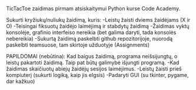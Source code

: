 TicTacToe zaidimas pirmam atsiskaitymui Python kurse Code Academy.

Sukurti kryžiukų/nuliukų žaidimą, kuris:
-Leistų žaisti dviems žaidėjams (X ir O)
-Teisingai fiksuotų žaidėjo laimėjimą ir stabdytų žaidimą
-Žaidimas vyktų konsolėje, grafinio interfeiso nereikia (bet galima daryti, tada konsolės nebereikia)
-Sukurtą žaidimą paskelbti github repozitorijoje, nuorodą paskelbti teamsuose, tam skirtoje užduotyje (Assignments)

PAPILDOMAI (nebūtina):
Kad baigus žaidimą, programa neišsijungtų, o leistų pakartoti žaidimą. Taip pat būtų galimybė išjungti programą.
-Kad žaidimas skaičiuotų abiejų žaidėjų sesijos laimėjimus.
-Leistų žaisti prieš kompiuterį (sukurti logiką, kaip jis elgsis)
-Padaryti GUI (su tkinter, pygame, dar kažkuo)
